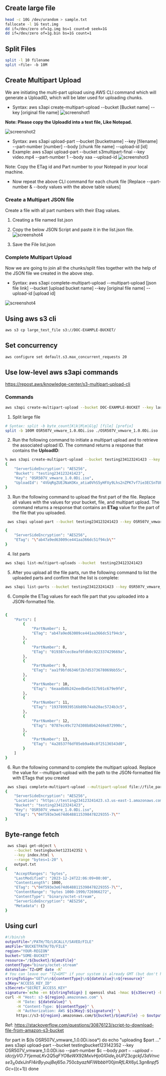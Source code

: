 ## Create large file
```bash 
head -c 10G /dev/urandom > sample.txt
fallocate -l 1G test.img
dd if=/dev/zero of=1g.img bs=1 count=0 seek=1G
dd if=/dev/zero of=1g.bin bs=1G count=1
```

## Split Files
```bash
split -l 10 filename
split <file> -b 10M 

```
## Create Multipart Upload

We are initiating the multi-part upload using AWS CLI command which will generate a UploadID, which will be later used for uploading chunks.

* Syntax: aws s3api create-multipart-upload --bucket [Bucket name] --key [original file name]
![screenshot1](../screenshots/s3api_screenshot1.jpg)

**Note: Please copy the UploadId into a text file, Like Notepad.**

![screenshot2](../screenshots/s3api_screenshot2.jpg)

* Syntax: aws s3api upload-part --bucket [bucketname] --key [filename] --part-number [number] --body [chunk file name] --upload-id [id]
* Example: aws s3api upload-part --bucket s3multipart-final --key video.mp4 --part-number 1 --body xaa --upload-id
![screenshot3](../screenshots/s3api_screenshot3.jpg)

Note: Copy the ETag id and Part number to your Notepad in your local machine.

* Now repeat the above CLI command for each chunk file [Replace --part-number & --body values with the above table values]

### Create a Multipart JSON file 
Create a file with all part numbers with their Etag values.

1. Creating a file named list.json

2. Copy the below JSON Script and paste it in the list.json file.
![screenshot4](../screenshots/s3api_screenshot4.jpg)
3. Save the File list.json

### Complete Multipart Upload
Now we are going to join all the chunks/split files together with the help of the JSON file we created in the above step.

* Syntax: aws s3api complete-multipart-upload --multipart-upload [json file link] --bucket [upload bucket name] --key [original file name] --upload-id [upload id]

![screenshot4](../screenshots/s3api_screenshot5.jpg)


## Using aws s3 cli

```bash
aws s3 cp large_test_file s3://DOC-EXAMPLE-BUCKET/
```
## Set concurrency
```bash
aws configure set default.s3.max_concurrent_requests 20
```

## Use low-level aws s3api commands
https://repost.aws/knowledge-center/s3-multipart-upload-cli


### Commands
```bash
aws s3api create-multipart-upload --bucket DOC-EXAMPLE-BUCKET --key large_test_file
```
1. Split large file
```bash
# Syntax: split -b byte_count[K|k|M|m|G|g] [file] [prefix]
split -b 100M OSR507V_vmware_1.0.0Di.iso ./OSR507V_vmware_1.0.0Di.iso
```

2. Run the following command to initiate a multipart upload and to retrieve the associated upload ID. The command returns a response that contains the **UploadID**:

```bash
% aws s3api create-multipart-upload --bucket testing234123241423 --key OSR507V_vmware_1.0.0Di.iso
{
    "ServerSideEncryption": "AES256",
    "Bucket": "testing234123241423",
    "Key": "OSR507V_vmware_1.0.0Di.iso",
    "UploadId": "4VUqRgZUEJNaH3Kx_atia0VhS5yHFXy9Lhs2nZPK7vf7ie3ECSnTUF0YLFVP15eVACi69agkeQlHtOfbxAHrDIuTr_bELhYvzxASh8B0wdCeJfy8Idf7NK8H_2_BUg.I"
}
```
3. Run the following command to upload the first part of the file. Replace all values with the values for your bucket, file, and multipart upload. The command returns a response that contains an **ETag** value for the part of the file that you uploaded. 
```bash
 aws s3api upload-part --bucket testing234123241423 --key OSR507V_vmware_1.0.0Di.iso --part-number 1 --body OSR507V_vmware_1.0.0Di.isoaa --upload-id 4VUqRgZUEJNaH3Kx_atia0VhS5yHFXy9Lhs2nZPK7vf7ie3ECSnTUF0YLFVP15eVACi69agkeQlHtOfbxAHrDIuTr_bELhYvzxASh8B0wdCeJfy8Idf7NK8H_2_BUg.I

{
    "ServerSideEncryption": "AES256",
    "ETag": "\"ab47a9ed63009ce441aa366dc51f94cb\""
}
```

4. list parts
```bash
aws s3api list-multipart-uploads --bucket  testing234123241423
```
5. After you upload all the file parts, run the following command to list the uploaded parts and confirm that the list is complete:
```bash
aws s3api list-parts --bucket testing234123241423 --key OSR507V_vmware_1.0.0Di.iso --upload-id 4VUqRgZUEJNaH3Kx_atia0VhS5yHFXy9Lhs2nZPK7vf7ie3ECSnTUF0YLFVP15eVACi69agkeQlHtOfbxAHrDIuTr_bELhYvzxASh8B0wdCeJfy8Idf7NK8H_2_BUg.I

```
6. Compile the ETag values for each file part that you uploaded into a JSON-formatted file.
```bash

{
    "Parts": [
        {
            "PartNumber": 1,
            "ETag": "ab47a9ed63009ce441aa366dc51f94cb",
        },
        {
            "PartNumber": 8,
            "ETag": "019387cec8eaf0fdb0c922337429669a",
        },
        {
            "PartNumber": 9,
            "ETag": "aa1f9bfd6346f2b7d5373678069bb55c",
        },
        {
            "PartNumber": 10,
            "ETag": "6eaadb0b242eedb45e317b91c679e9fd",
        },
        {
            "PartNumber": 11,
            "ETag": "193789939516b89b74ab20ac5724b3c5",
        },
        {
            "PartNumber": 12,
            "ETag": "0787ec49c727d308b8b624d4e872990c",
        },
        {
            "PartNumber": 13,
            "ETag": "4a28537f6df05eb9a48c8f25136543d0",
        }
    ]
}
```
6. Run the following command to complete the multipart upload. Replace the value for --multipart-upload with the path to the JSON-formatted file with ETags that you created
```bash
 aws s3api complete-multipart-upload --multipart-upload file://file_parts.json --bucket testing234123241423 --key OSR507V_vmware_1.0.0Di.iso --upload-id 4VUqRgZUEJNaH3Kx_atia0VhS5yHFXy9Lhs2nZPK7vf7ie3ECSnTUF0YLFVP15eVACi69agkeQlHtOfbxAHrDIuTr_bELhYvzxASh8B0wdCeJfy8Idf7NK8H_2_BUg.I
{
    "ServerSideEncryption": "AES256",
    "Location": "https://testing234123241423.s3.us-east-1.amazonaws.com/OSR507V_vmware_1.0.0Di.iso",
    "Bucket": "testing234123241423",
    "Key": "OSR507V_vmware_1.0.0Di.iso",
    "ETag": "\"04f593e3e674d6488115398478229355-7\""
}

```

## Byte-range fetch

```bash
 aws s3api get-object \
    --bucket testingbucket123142352 \
    --key index.html \
    --range "bytes=1-20" \
    output.txt
{
    "AcceptRanges": "bytes",
    "LastModified": "2023-12-24T22:06:09+00:00",
    "ContentLength": 1000,
    "ETag": "\"04f593e3e674d6488115398478229355-7\"",
    "ContentRange": "bytes 1000-1999/726966272",
    "ContentType": "binary/octet-stream",
    "ServerSideEncryption": "AES256",
    "Metadata": {}
}
```
## Using curl
```bash
#!/bin/sh 
outputFile="/PATH/TO/LOCALLY/SAVED/FILE"
amzFile="BUCKETPATH/TO/FILE"
region="YOUR-REGION"
bucket="SOME-BUCKET"
resource="/${bucket}/${amzFile}"
contentType="binary/octet-stream"
dateValue=`TZ=GMT date -R`
# You can leave our "TZ=GMT" if your system is already GMT (but don't have to)
stringToSign="GET\n\n${contentType}\n${dateValue}\n${resource}"
s3Key="ACCESS_KEY_ID"
s3Secret="SECRET_ACCESS_KEY"
signature=`echo -en ${stringToSign} | openssl sha1 -hmac ${s3Secret} -binary | base64`
curl -H "Host: s3-${region}.amazonaws.com" \
     -H "Date: ${dateValue}" \
     -H "Content-Type: ${contentType}" \
     -H "Authorization: AWS ${s3Key}:${signature}" \
     https://s3-${region}.amazonaws.com/${bucket}/${amzFile} -o $outputFile

```

Ref:
https://stackoverflow.com/questions/30876123/script-to-download-file-from-amazon-s3-bucket





for part in $(ls OSR507V_vmware_1.0.0Di.isoa*)
do
echo "uploading $part ..."
aws s3api upload-part --bucket testingbucket123142352 --key OSR507V_vmware_1.0.0Di.iso --part-number $c --body $part --upload-id crjyVO.7YjemaLKv2Q5qFYO8eWX92MxivHjo0IGide_LbUPZ3cgckfJ3dVnvcse3_X0dxiJnFI4irBy_1oujBej65o.750cbyazNFIWbbbY00jmRfLRX6yL3gn8npf5G
c=$((c+1))
done
